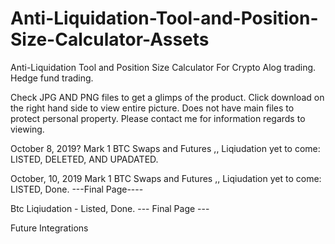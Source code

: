 # Anti-Liquidation-Tool-and-Position-Size-Calculator-Assets
Anti-Liquidation Tool and Position Size Calculator For Crypto Alog trading. Hedge fund trading. 

Check JPG AND PNG files to get a glimps of the product. Click download on the right hand side to view entire picture.
Does not have main files to protect personal property. Please contact me for information regards to viewing.

October 8, 2019?
Mark 1 BTC Swaps and Futures ,, Liqiudation yet to come: LISTED, DELETED, AND UPADATED.

October, 10, 2019
Mark 1 BTC Swaps and Futures ,, Liqiudation yet to come: LISTED, Done.
---Final Page----

Btc Liqiudation - Listed, Done. 
--- Final Page ---

Future Integrations 
